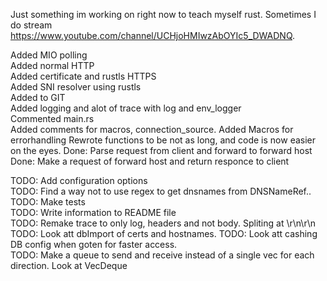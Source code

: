 
Just something im working on right now to teach myself rust. Sometimes I do stream https://www.youtube.com/channel/UCHjoHMIwzAbOYIc5_DWADNQ.  


Added MIO polling  
Added normal HTTP  
Added certificate and rustls HTTPS  
Added SNI resolver using rustls  
Added to GIT  
Added logging and alot of trace with log and env_logger  
Commented main.rs  
Added comments for macros, connection_source.
Added Macros for errorhandling
Rewrote functions to be not as long, and code is now easier on the eyes.
Done: Parse request from client and forward to forward host  
Done: Make a request of forward host and return responce to client  

TODO: Add configuration options  
TODO: Find a way not to use regex to get dnsnames from DNSNameRef..
TODO: Make tests  
TODO: Write information to README file  
TODO: Remake trace to only log, headers and not body. Spliting at \r\n\r\n  
TODO: Look att dbImport of certs and hostnames.
TODO: Look att cashing DB config when goten for faster access.  
TODO: Make a queue to send and receive instead of a single vec for each direction. Look at VecDeque  
  
  